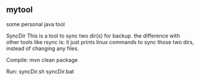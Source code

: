 ## mytool ##
some personal java tool

SyncDir 
 This is a tool to sync two dir(s) for backup.
 the difference with other tools like rsync is: it just prints linux commands to sync those two dirs,
 instead of changing any files.


Compile:
mvn clean package

Run:
syncDir.sh 
syncDir.bat 

